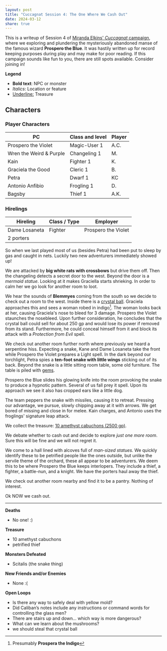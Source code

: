 ```yaml
---
layout: post
title: "Cuccagnat Session 4: The One Where We Cash Out"
date: 2024-03-12 
share: true
---
```

This is a writeup of Session 4 of [Miranda Elkins' *Cuccagnat* campaign](https://startplaying.games/adventure/clsl2qs3l00hj0bkzhmaha98u), where we exploring and plundering the mysteriously abandoned manse of the famous wizard **Prospero the Blue**. It was hastily written up for record keeping purposes during play and may make for poor reading. If this campaign sounds like fun to you, there are still spots available. Consider joining in!

**Legend**
- **Bold text**: NPC or monster
- *Italics*: Location or feature
- <u>Underline:</u> Treasure

## Characters
### Player Characters

| PC                      | Class and level | Player |
| ----------------------- | --------------- | ------ |
| Prospero the Violet     | Magic-User 1    | A.C.   |
| Wren the Weird & Purple | Changeling 1    | M.     |
| Kain                    | Fighter 1       | K.     |
| Graciela the Good       | Cleric 1        | B.     |
| Petra                   | Dwarf 1         | KC     |
| Antonio Anfibio         | Frogling 1      | D.     |
| Bagsby                  | Thief 1         | A.K.   |

### Hirelings

| Hireling      | Class / Type | Employer            |
| ------------- | ------------ | ------------------- |
| Dame Losaneta | Fighter      | Prospero the Violet |
| 2 porters     |              | 

So when we last played most of us (besides Petra) had been put to sleep by gas and caught in nets. Luckily two new adventurers immediately showed up! 

We are attacked by **big white rats with crossbows** but drive them off. Then the changeling detects a secret door to the west. Beyond the door is a *mermaid statue*. Looking at it makes Graciella starts shrieking. In order to calm her we go look for another room to loot.

We hear the sounds of **Blemmyes** coming from the south so we decide to check out a room to the west. Inside there is a <u>crystal ball</u>. Graciela approaches this and sees a woman robed in indigo[^1]. The woman looks back at her, causing Graciela's nose to bleed for 3 damage. Prospero the Violet staunches the nosebleed. Upon further consideration, he concludes that the crystal ball could sell for about 250 gp and would lose its power if removed from its stand. Furthermore, he could conceal himself from it and block its attack with a *Protection from Evil* spell.

We check out another room further north where previously we heard a serpentine hiss. Expecting a snake, Kane and Dame Losaneta take the front while Prospero the Violet prepares a Light spell. In the dark beyond our torchlight, Petra spies a **ten-foot snake with little wings** sticking out of its back. Beyond the snake is a little sitting room table, some old furniture. The table is piled with <u> gems</u>.

Prospero the Blue slides his glowing knife into the room provoking the snake to produce a hypnotic pattern. Several of us fall prey it spell. Upon its approach we see it also has cropped ears like a little dog.

The team peppers the snake with missiles, causing it to retreat. Pressing our advantage, we pursue, slowly chipping away at it with arrows. We get bored of missing and close in for melee. Kain charges, and Antonio uses the froglings' signature leap attack.

We collect the treasure: <u>10 amethyst cabuchons (2500 gp)</u>.

We debate whether to cash out and decide to explore *just one more room*. Sure this will be fine and we will not regret it.

We come to a hall lined with alcoves full of *man-sized statues.* We quickly identify these to be petrified people like the ones outside, but unlike the servile theme of the orchard, these all appear to be adventurers. We deem this to be where Prospero the Blue keeps interlopers. They include a thief, a fighter, a battle-nun, and a knight. We have the porters haul away the thief.

We check out another room nearby and find it to be a pantry. Nothing of interest.

Ok NOW we cash out.

---
**Deaths**
- No one! :)

**Treasure**
- 10 amethyst cabuchons
- petrified thief

**Monsters Defeated**
- Scitalis (the snake thing)

**New Friends and/or Enemies**
- None :(

**Open Loops**
- Is there any way to safely deal with yellow mold?
- Did Caliban’s notes include any instructions or command words for controlling the glass men?
- There are stairs up and down... which way is more dangerous?
- What can we learn about the mushrooms?
- we should steal that crystal ball

[^1]: Presumably **Prospera the Indigo**
